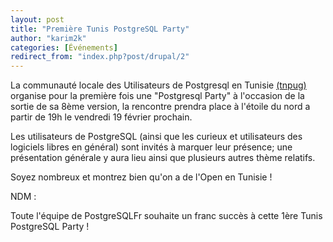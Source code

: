 ```yaml
---
layout: post
title: "Première Tunis PostgreSQL Party"
author: "karim2k"
categories: [Événements]
redirect_from: "index.php?post/drupal/2"
---
```



<p></p>

<!--more-->


La communauté locale des Utilisateurs de Postgresql en Tunisie <a href="http://pugs.postgresql.org/tunisia/">(tnpug)</a> organise pour la première fois une "Postgresql Party" à l'occasion de la sortie de sa 8ème version, la rencontre prendra place à l'étoile du nord a partir de 19h le vendredi 19 février prochain.

<p>

Les utilisateurs de PostgreSQL (ainsi que les curieux et utilisateurs des logiciels libres en général) sont invités à marquer leur présence; une présentation générale y aura lieu ainsi que plusieurs autres thème relatifs.</p>

<p>

Soyez nombreux et montrez bien qu'on a de l'Open en Tunisie&nbsp;!</p>

<p>NDM&nbsp;:</p>

<p> Toute l'équipe de PostgreSQLFr souhaite un franc succès à cette 1ère Tunis PostgreSQL Party&nbsp;!</p>